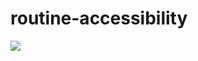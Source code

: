 # routine-accessibility

[![](https://img.shields.io/badge/Version-0.0.1-blue.svg)](https://img.shields.io/badge/Version-0.0.1-blue)
